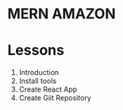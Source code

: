 # MERN AMAZON

# Lessons

1. Introduction
2. Install tools
3. Create React App
4. Create Giit Repository
